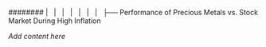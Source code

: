 ######## |   |   |   |   |   |   |   ├── Performance of Precious Metals vs. Stock Market During High Inflation

*Add content here*